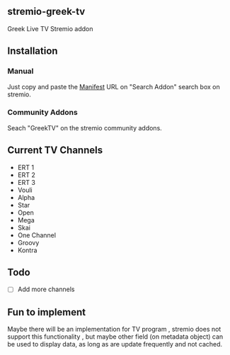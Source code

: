 ## stremio-greek-tv
Greek Live TV Stremio addon

## Installation
### Manual 
Just copy and paste the [Manifest](https://stremio-greek-tv.herokuapp.com/manifest.json) URL on "Search Addon" search box on stremio.

### Community Addons
Seach "GreekTV" on the stremio community addons.


## Current TV Channels
- ERT 1
- ERT 2
- ERT 3
- Vouli
- Alpha
- Star
- Open
- Mega
- Skai
- One Channel
- Groovy
- Kontra

## Todo
- [ ] Add more channels

## Fun to implement 
Maybe there will be an implementation for TV program , stremio does not support this functionality , but maybe other field (on metadata object) can be used to display data, as long as are update frequently and not cached.





